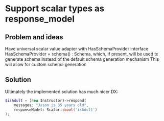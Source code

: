 # Support scalar types as response_model


## Problem and ideas

Have universal scalar value adapter with HasSchemaProvider interface
HasSchemaProvider = schema() : Schema, which, if present, will be used to generate schema
Instead of the default schema generation mechanism
This will allow for custom schema generation


## Solution

Ultimately the implemented solution has much nicer DX:

```php
$isAdult = (new Instructor)->respond(
    messages: "Jason is 35 years old",
    responseModel: Scalar::bool('isAdult')
);
```
